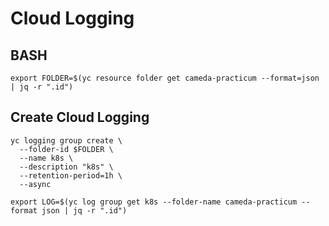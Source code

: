 # Cloud Logging

## BASH
```
export FOLDER=$(yc resource folder get cameda-practicum --format=json | jq -r ".id")
```

## Create Cloud Logging
```
yc logging group create \
  --folder-id $FOLDER \
  --name k8s \
  --description "k8s" \
  --retention-period=1h \
  --async
```
```
export LOG=$(yc log group get k8s --folder-name cameda-practicum --format json | jq -r ".id")
```
